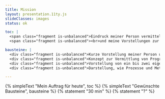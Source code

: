 ```yaml
---
title: Mission
layout: presentation.11ty.js
slideClasses: images
status: ok

toc: |
  <span class="fragment is-unbalanced">Eindruck meiner Person vermitteln</span><span class="fragment is-unbalanced">, meine fachliche Expertise darstellen</span>
  <span class="fragment is-unbalanced"><br>und meine Vorstellungen zur Ausgestaltung der Professur erläutern.</span>

bausteine: |
  <div class="fragment is-unbalanced">Kurze Vorstellung meiner Person und meines beruflichen Werdegangs in englisch</div>
  <div class="fragment is-unbalanced">Konzept zur Vermittlung von Programmier- und Technologiekenntnissen</div>
  <div class="fragment is-unbalanced">Vorstellung von ein bis zwei eigenen Projekten mit Fokus auf technische Umsetzung und gestalterische Schnittstellen</div>
  <div class="fragment is-unbalanced">Darstellung, wie Prozesse und Methoden der Produktentwicklung in meine Lehre integriert werden können</div>

---
```

{% simpleText "Mein Auftrag für heute", toc %}
{% simpleText "Gewünschte Bausteine", bausteine %}
{% statement "30 min" %}
{% statement "?" %}
